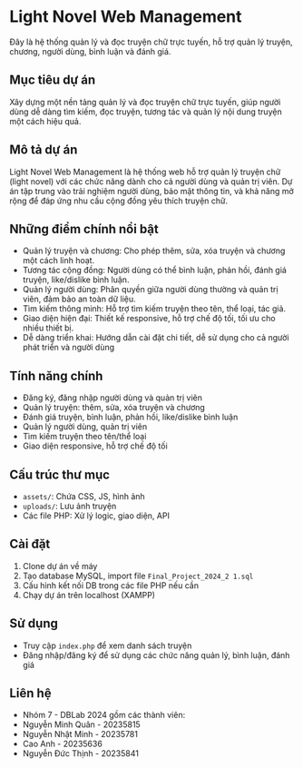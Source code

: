# Light Novel Web Management

Đây là hệ thống quản lý và đọc truyện chữ trực tuyến, hỗ trợ quản lý truyện, chương, người dùng, bình luận và đánh giá.

## Mục tiêu dự án

Xây dựng một nền tảng quản lý và đọc truyện chữ trực tuyến, giúp người dùng dễ dàng tìm kiếm, đọc truyện, tương tác và quản lý nội dung truyện một cách hiệu quả.

## Mô tả dự án

Light Novel Web Management là hệ thống web hỗ trợ quản lý truyện chữ (light novel) với các chức năng dành cho cả người dùng và quản trị viên. Dự án tập trung vào trải nghiệm người dùng, bảo mật thông tin, và khả năng mở rộng để đáp ứng nhu cầu cộng đồng yêu thích truyện chữ.

## Những điểm chính nổi bật

- Quản lý truyện và chương: Cho phép thêm, sửa, xóa truyện và chương một cách linh hoạt.
- Tương tác cộng đồng: Người dùng có thể bình luận, phản hồi, đánh giá truyện, like/dislike bình luận.
- Quản lý người dùng: Phân quyền giữa người dùng thường và quản trị viên, đảm bảo an toàn dữ liệu.
- Tìm kiếm thông minh: Hỗ trợ tìm kiếm truyện theo tên, thể loại, tác giả.
- Giao diện hiện đại: Thiết kế responsive, hỗ trợ chế độ tối, tối ưu cho nhiều thiết bị.
- Dễ dàng triển khai: Hướng dẫn cài đặt chi tiết, dễ sử dụng cho cả người phát triển và người dùng

## Tính năng chính

- Đăng ký, đăng nhập người dùng và quản trị viên
- Quản lý truyện: thêm, sửa, xóa truyện và chương
- Đánh giá truyện, bình luận, phản hồi, like/dislike bình luận
- Quản lý người dùng, quản trị viên
- Tìm kiếm truyện theo tên/thể loại
- Giao diện responsive, hỗ trợ chế độ tối

## Cấu trúc thư mục

- `assets/`: Chứa CSS, JS, hình ảnh
- `uploads/`: Lưu ảnh truyện
- Các file PHP: Xử lý logic, giao diện, API

## Cài đặt

1. Clone dự án về máy
2. Tạo database MySQL, import file `Final_Project_2024_2 1.sql`
3. Cấu hình kết nối DB trong các file PHP nếu cần
4. Chạy dự án trên localhost (XAMPP)

## Sử dụng

- Truy cập `index.php` để xem danh sách truyện
- Đăng nhập/đăng ký để sử dụng các chức năng quản lý, bình luận, đánh giá

## Liên hệ

- Nhóm 7 - DBLab 2024 gồm các thành viên:
- Nguyễn Minh Quân - 20235815
- Nguyễn Nhật Minh - 20235781
- Cao Anh - 20235636
- Nguyễn Đức Thịnh - 20235841
